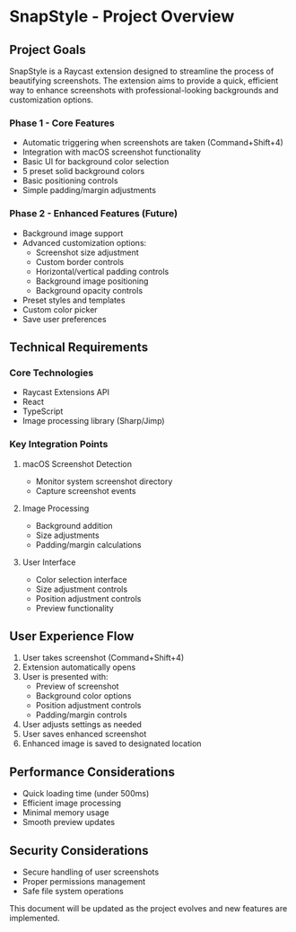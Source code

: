 # SnapStyle - Project Overview

## Project Goals

SnapStyle is a Raycast extension designed to streamline the process of beautifying screenshots. The extension aims to provide a quick, efficient way to enhance screenshots with professional-looking backgrounds and customization options.

### Phase 1 - Core Features
- Automatic triggering when screenshots are taken (Command+Shift+4)
- Integration with macOS screenshot functionality
- Basic UI for background color selection
- 5 preset solid background colors
- Basic positioning controls
- Simple padding/margin adjustments

### Phase 2 - Enhanced Features (Future)
- Background image support
- Advanced customization options:
  - Screenshot size adjustment
  - Custom border controls
  - Horizontal/vertical padding controls
  - Background image positioning
  - Background opacity controls
- Preset styles and templates
- Custom color picker
- Save user preferences

## Technical Requirements

### Core Technologies
- Raycast Extensions API
- React
- TypeScript
- Image processing library (Sharp/Jimp)

### Key Integration Points
1. macOS Screenshot Detection
   - Monitor system screenshot directory
   - Capture screenshot events

2. Image Processing
   - Background addition
   - Size adjustments
   - Padding/margin calculations

3. User Interface
   - Color selection interface
   - Size adjustment controls
   - Position adjustment controls
   - Preview functionality

## User Experience Flow

1. User takes screenshot (Command+Shift+4)
2. Extension automatically opens
3. User is presented with:
   - Preview of screenshot
   - Background color options
   - Position adjustment controls
   - Padding/margin controls
4. User adjusts settings as needed
5. User saves enhanced screenshot
6. Enhanced image is saved to designated location

## Performance Considerations

- Quick loading time (under 500ms)
- Efficient image processing
- Minimal memory usage
- Smooth preview updates

## Security Considerations

- Secure handling of user screenshots
- Proper permissions management
- Safe file system operations

This document will be updated as the project evolves and new features are implemented. 